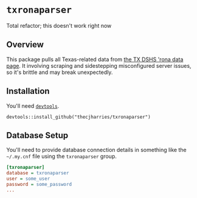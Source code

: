 # `txronaparser`

Total refactor; this doesn't work right now

## Overview

This package pulls all Texas-related data from [the TX DSHS 'rona data page](https://dshs.texas.gov/coronavirus/additionaldata/). It involving scraping and sidestepping misconfigured server issues, so it's brittle and may break unexpectedly.

## Installation

You'll need [`devtools`](https://cran.r-project.org/package=devtools).

```
devtools::install_github("thecjharries/txronaparser")
```

## Database Setup

You'll need to provide database connection details in something like the `~/.my.cnf` file using the `txronaparser` group.

```ini
[txronaparser]
database = txronaparser
user = some_user
password = some_password
...
```

